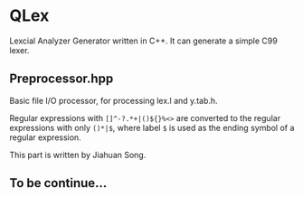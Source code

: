 # QLex
Lexcial Analyzer Generator written in C++. It can generate a simple C99 lexer.
## Preprocessor.hpp
Basic file I/O processor, for processing lex.l and y.tab.h.

Regular expressions with `[]^-?.*+|()${}%<>` are converted to the regular expressions with only `()*|$`, where label `$` is used as the ending symbol of a regular expression.

This part is written by Jiahuan Song.
## To be continue...
